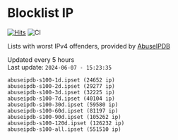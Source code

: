 # Blocklist IP

[![Hits](https://hits.seeyoufarm.com/api/count/incr/badge.svg?url=https%3A%2F%2Fgithub.com%2Fborestad%2Fblocklist-ip%2F&count_bg=%2379C83D&title_bg=%23555555&icon=&icon_color=%23E7E7E7&title=hits&edge_flat=false)](https://hits.seeyoufarm.com)  ![CI](https://img.shields.io/github/workflow/status/borestad/blocklist-ip/CI?style=flat-square)

Lists with worst IPv4 offenders, provided by [AbuseIPDB](https://www.abuseipdb.com/)

<!-- FOOTER-PLACEHOLDER -->
Updated every 5 hours<br>
Last update: `2024-06-07 - 15:23:35`
```
abuseipdb-s100-1d.ipset (24652 ip)
abuseipdb-s100-2d.ipset (29277 ip)
abuseipdb-s100-3d.ipset (32225 ip)
abuseipdb-s100-7d.ipset (40104 ip)
abuseipdb-s100-30d.ipset (59580 ip)
abuseipdb-s100-60d.ipset (81197 ip)
abuseipdb-s100-90d.ipset (105262 ip)
abuseipdb-s100-120d.ipset (126232 ip)
abuseipdb-s100-all.ipset (551510 ip)
```
